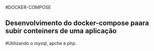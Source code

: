 #DOCKER-COMPOSE
## Desenvolvimento do docker-compose paara subir conteiners de uma aplicação

#Utilizando o mysql, apche e php.
